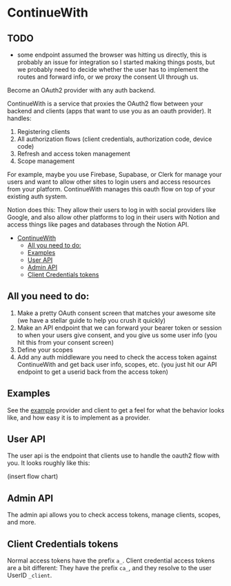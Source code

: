 # ContinueWith

## TODO

- some endpoint assumed the browser was hitting us directly, this is probably an issue for integration so I started making things posts, but we probably need to decide whether the user has to implement the routes and forward info, or we proxy the consent UI through us.

Become an OAuth2 provider with any auth backend.

ContinueWith is a service that proxies the OAuth2 flow between your backend and clients (apps that want to use you as an oauth provider). It handles:

1. Registering clients
2. All authorization flows (client credentials, authorization code, device code)
3. Refresh and access token management
4. Scope management

For example, maybe you use Firebase, Supabase, or Clerk for manage your users and want to allow other sites to login users and access resources from your platform. ContinueWith manages this oauth flow on top of your existing auth system.

Notion does this: They allow their users to log in with social providers like Google, and also allow other platforms to log in their users with Notion and access things like pages and databases through the Notion API.

<!-- TOC -->
* [ContinueWith](#continuewith)
  * [All you need to do:](#all-you-need-to-do)
  * [Examples](#examples)
  * [User API](#user-api)
  * [Admin API](#admin-api)
  * [Client Credentials tokens](#client-credentials-tokens)
<!-- TOC -->

## All you need to do:

1. Make a pretty OAuth consent screen that matches your awesome site (we have a stellar guide to help you crush it quickly)
2. Make an API endpoint that we can forward your bearer token or session to when your users give consent, and you give us some user info (you hit this from your consent screen)
3. Define your scopes
4. Add any auth middleware you need to check the access token against ContinueWith and get back user info, scopes, etc. (you just hit our API endpoint to get a userid back from the access token)

## Examples

See the [example](example) provider and client to get a feel for what the behavior looks like, and how easy it is to implement as a provider.

## User API

The user api is the endpoint that clients use to handle the oauth2 flow with you. It looks roughly like this:

(insert flow chart)

## Admin API

The admin api allows you to check access tokens, manage clients, scopes, and more.

## Client Credentials tokens

Normal access tokens have the prefix `a_`. Client credential access tokens are a bit different: They have the prefix `ca_`, and they resolve to the user UserID `_client`.